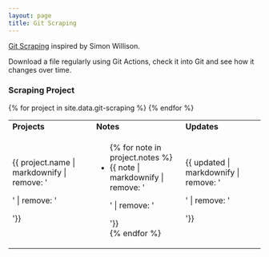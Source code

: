 ```yaml
---
layout: page
title: Git Scraping
---
```


[Git Scraping](https://simonwillison.net/2020/Oct/9/git-scraping/) inspired by Simon Willison. 

Download a file regularly using Git Actions, check it into Git and see how it changes over time.

### Scraping Project

<table>
<tbody>
<tr>
<td><strong>Projects</strong></td>
<td><strong>Notes</strong></td>
<td><strong>Updates</strong></td>
</tr>
{% for project in site.data.git-scraping %}
<tr>
<td>{{ project.name | markdownify | remove: '<p>' | remove: '</p>'}}</td>
<td>
  <ul>
    {% for note in project.notes %}
      <li>{{ note | markdownify | remove: '<p>' | remove: '</p>'}}</li>
    {% endfor %}
  </ul>
</td>
<td>{{ updated | markdownify | remove: '<p>' | remove: '</p>'}}</td>
</tr>
{% endfor %}
</tbody>
</table>
